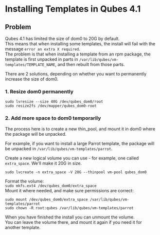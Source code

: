 # Installing Templates in Qubes 4.1

## Problem 
Qubes 4.1 has limited the size of dom0 to 20G by default.  
This means that when installing some templates, the install will fail with the message
`error an extra X required`.  
The problem is that when installing a template from an rpm package, the template is first unpacked in parts in `/var/lib/qubes/vm-templates/TEMPLATE_NAME`, and then rebuilt from those parts.

There are 2 solutions, depending on whether you want to permanently increase the size of dom0.

### 1. Resize dom0 permanently

```
sudo lvresize --size 40G /dev/qubes_dom0/root
sudo resize2fs /dev/mapper/qubes_dom0-root
```

### 2. Add more space to dom0 temporarily
The process here is to create a new thin_pool, and mount it in dom0 where the package will be unpacked.  

For example, if you want to install a large Parrot template, the package will be unpacked in `/var/lib/qubes/vm-templates/parrot`.

Create a new logical volume you can use - for example, one called `extra_space`.
We'll make it 20G in size.  
```
sudo lvcreate -n extra_space -V 20G --thinpool vm-pool qubes_dom0
```

Format the volume:  
`sudo mkfs.ext4 /dev/qubes_dom0/extra_space`  
Mount it where needed, and make sure permissions are correct:  
```
sudo mount /dev/qubes_dom0/extra_space /var/lib/qubes/vm-templates/parrot
sudo chown -R root:qubes /var/lib/qubes/vm-templates/parrot
```

When you have finished the install you can unmount the volume.  
You can leave the volume there, and mount it again if you need it for another template.
